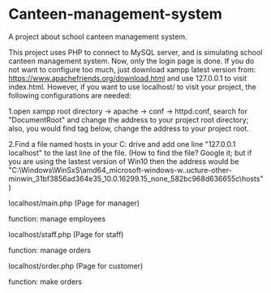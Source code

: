 # Canteen-management-system
A project about school canteen management system.

This project uses PHP to connect to MySQL server, and is simulating school canteen management system. Now, only the login page is done. If you do not want to configure too much, just download xampp latest version from: https://www.apachefriends.org/download.html and use 127.0.0.1 to visit index.html. However, if you want to use localhost/ to visit your project, the following configurations are needed:

1.open xampp root directory -> apache -> conf -> httpd.conf, search for "DocumentRoot" and change the address to your project root directory; also, you would find <Directory> tag below, change the address to your project root.

2.Find a file named hosts in your C: drive and add one line "127.0.0.1  localhost" to the last line of the file. (How to find the file? Google it; but if you are using the lastest version of Win10 then the address would be "C:\Windows\WinSxS\amd64_microsoft-windows-w..ucture-other-minwin_31bf3856ad364e35_10.0.16299.15_none_582bc968d636655c\hosts") 
  
localhost/main.php (Page for manager)

function:
manage employees

localhost/staff.php (Page for staff)

function:
manage orders

localhost/order.php (Page for customer)

function:
make orders
